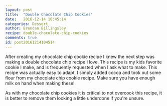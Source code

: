 ```yaml
---
layout: post
title:  "Double Chocolate Chip Cookies"
date:   2016-12-14 10:45:14
categories: Dessert
author: Brendan Billingsley
recipe: double-chocolate-chip-cookies
comments: true
id: post20161214104514
---
```

After creating my chocolate chip cookie recipe I knew the next step was making a double chocolate chip recipe I love.
This recipe is my kids favorite cookie I make, and is frequently requested when I ask what to make. This recipe was 
actually easy to adapt, I simply added cocoa and took out some flour from my chocolate chip cookie recipe. Make sure
you have enough milk on hand when making these!
  
 As with my chocolate chip cookies it is 
 critical to not overcook this recipe, it is better to remove them looking a little underdone if you're unsure. 